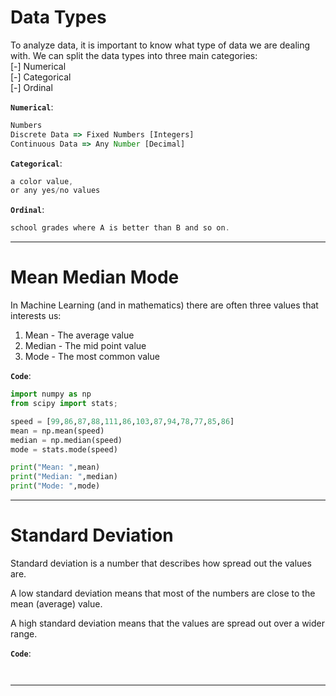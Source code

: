 # Data Types
To analyze data, it is important to know what type of data we are dealing with.
We can split the data types into three main categories:
<br/> [-] Numerical <br/>
[-] Categorical <br/>
[-] Ordinal <br/>



**`Numerical`**:
```typescript
Numbers
Discrete Data => Fixed Numbers [Integers]
Continuous Data => Any Number [Decimal]
```

**`Categorical`**:
```typescript
a color value,
or any yes/no values
```

**`Ordinal`**:
```typescript
school grades where A is better than B and so on.
```

---


# Mean Median Mode 
In Machine Learning (and in mathematics) there are often three values that interests us:

1. Mean - The average value
2. Median - The mid point value
3. Mode - The most common value


**`Code`**:
```python
import numpy as np
from scipy import stats;

speed = [99,86,87,88,111,86,103,87,94,78,77,85,86]
mean = np.mean(speed)
median = np.median(speed)
mode = stats.mode(speed)

print("Mean: ",mean)
print("Median: ",median)
print("Mode: ",mode)


```

---

# Standard Deviation 
Standard deviation is a number that describes how spread out the values are.

A low standard deviation means that most of the numbers are close to the mean (average) value.

A high standard deviation means that the values are spread out over a wider range.


**`Code`**:
```python



```

---



